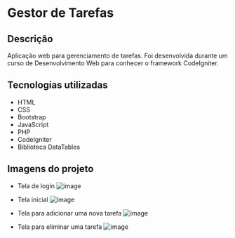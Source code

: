 # Gestor de Tarefas

## Descrição
Aplicação web para gerenciamento de tarefas. Foi desenvolvida durante um curso de Desenvolvimento Web para conhecer o framework CodeIgniter.

## Tecnologias utilizadas
- HTML
- CSS
- Bootstrap
- JavaScript
- PHP
- CodeIgniter
- Biblioteca DataTables

## Imagens do projeto
- Tela de login
![image](https://github.com/user-attachments/assets/54169f58-e43e-4dbe-ad6a-17143772e3e6)

- Tela inicial
![image](https://github.com/user-attachments/assets/a86ff80a-e837-49e0-9b86-15d22578a724)

- Tela para adicionar uma nova tarefa
![image](https://github.com/user-attachments/assets/73c4d86f-2c2b-4359-a89e-5d5a62a9caed)

- Tela para eliminar uma tarefa
![image](https://github.com/user-attachments/assets/aad68611-34f4-4fe8-9840-7918a1ef9acf)
